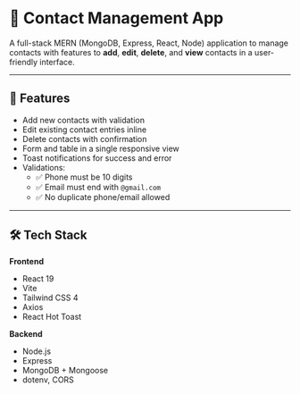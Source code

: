 # 📇 Contact Management App

A full-stack MERN (MongoDB, Express, React, Node) application to 
manage contacts with features to **add**, **edit**, **delete**, and **view** contacts 
in a user-friendly interface.

---

## 🚀 Features

- Add new contacts with validation
- Edit existing contact entries inline
- Delete contacts with confirmation
- Form and table in a single responsive view
- Toast notifications for success and error
- Validations:
  - ✅ Phone must be 10 digits
  - ✅ Email must end with `@gmail.com`
  - ✅ No duplicate phone/email allowed

---

## 🛠 Tech Stack

**Frontend**  
- React 19  
- Vite  
- Tailwind CSS 4  
- Axios  
- React Hot Toast

**Backend**  
- Node.js  
- Express  
- MongoDB + Mongoose  
- dotenv, CORS

